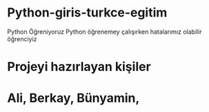 # Python-giris-turkce-egitim
Python Öğreniyoruz 
Python öğrenemey çalışırken hatalarımız olabilir öğrenciyiz 
# Projeyi hazırlayan kişiler
# Ali, Berkay, Bünyamin, 
